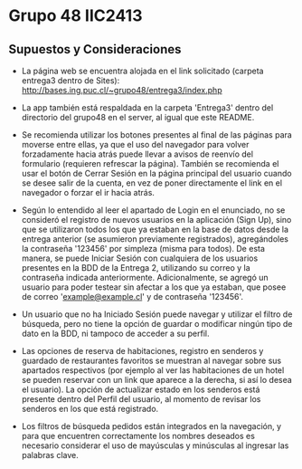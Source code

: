 # Grupo 48 IIC2413

## Supuestos y Consideraciones

- La página web se encuentra alojada en el link solicitado (carpeta entrega3 dentro de Sites): http://bases.ing.puc.cl/~grupo48/entrega3/index.php

- La app también está respaldada en la carpeta 'Entrega3' dentro del directorio del grupo48 en el server, al igual que este README.

- Se recomienda utilizar los botones presentes al final de las páginas para moverse entre ellas, ya que el uso del navegador para volver forzadamente hacia atrás puede llevar a avisos de reenvío del formulario (requieren refrescar la página). También se recomienda el usar el botón de Cerrar Sesión en la página principal del usuario cuando se desee salir de la cuenta, en vez de poner directamente el link en el navegador o forzar el ir hacia atrás.
  
- Según lo entendido al leer el apartado de Login en el enunciado, no se consideró el registro de nuevos usuarios en la aplicación (Sign Up), sino que se utilizaron todos los que ya estaban en la base de datos desde la entrega anterior (se asumieron previamente registrados), agregándoles la contraseña '123456' por simpleza (misma para todos). De esta manera, se puede Iniciar Sesión con cualquiera de los usuarios presentes en la BDD de la Entrega 2, utilizando su correo y la contraseña indicada anteriormente. Adicionalmente, se agregó un usuario para poder testear sin afectar a los que ya estaban, que posee de correo 'example@example.cl' y de contraseña '123456'.

- Un usuario que no ha Iniciado Sesión puede navegar y utilizar el filtro de búsqueda, pero no tiene la opción de guardar o modificar ningún tipo de dato en la BDD, ni tampoco de acceder a su perfil.

- Las opciones de reserva de habitaciones, registro en senderos y guardado de restaurantes favoritos se muestran al navegar sobre sus apartados respectivos (por ejemplo al ver las habitaciones de un hotel se pueden reservar con un link que aparece a la derecha, si así lo desea el usuario). La opción de actualizar estado en los senderos está presente dentro del Perfil del usuario, al momento de revisar los senderos en los que está registrado.

- Los filtros de búsqueda pedidos están integrados en la navegación, y para que encuentren correctamente los nombres deseados es necesario considerar el uso de mayúsculas y minúsculas al ingresar las palabras clave.
